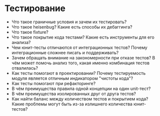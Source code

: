 # Тестирование

* Что такое граничные условия и зачем их тестировать?
* Что такое heisenbug? Какие есть способы их дебаггинга?
* Что такое fixture?
* Что такое покрытие кода тестами? Какие есть инструменты для его анализа?
* Чем юнит-тесты отличаются от интеграционных тестов? Почему интеграционные сложнее писать и поддерживать?
* Зачем обращать внимание на закономерности при отказе тестов? В чём может помочь анализ того, какая именно комбинация тестов отвалилась?
* Как тесты помогают в проектировании? Почему тестируемость модуля является отличным индикатором "чистоты кода"?
* Как тесты помогают при рефакторинге?
* В чём преимущества правила одной концепции на один unit-тест?
* В чём преимущества изолированных друг от друга тестов?
* Как найти баланс между количеством тестов и покрытием кода? Какие проблемы могут быть из-за излишнего количества юнит-тестов?
